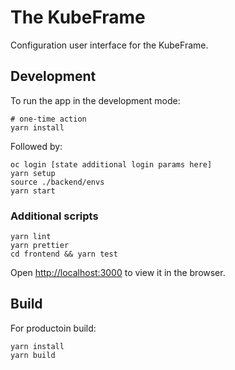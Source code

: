 # The KubeFrame

Configuration user interface for the KubeFrame.

## Development

To run the app in the development mode:

```
# one-time action
yarn install
```

Followed by:

```
oc login [state additional login params here]
yarn setup
source ./backend/envs
yarn start
```

### Additional scripts

```
yarn lint
yarn prettier
cd frontend && yarn test
```

Open [http://localhost:3000](http://localhost:3000) to view it in the browser.

## Build

For productoin build:

```
yarn install
yarn build
```

